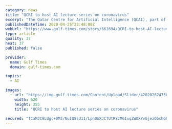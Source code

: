 ```yaml
---
category: news
title: "QCRI to host AI lecture series on coronavirus"
excerpt: "The Qatar Centre for Artificial Intelligence (QCAI), part of Qatar Computing Research Institute (QCRI) under Hamad Bin Khalifa University, has launched a series of artificial intelligence (AI) lectures related to the novel coronavirus (Covid-19). The lectures - six of them in total - by QCAI start tomorrow. They will explore the need to ..."
publishedDateTime: 2020-04-25T23:48:00Z
webUrl: "https://www.gulf-times.com/story/661694/QCRI-to-host-AI-lecture-series-on-coronavirus"
type: article
quality: 37
heat: 37
published: false

provider:
  name: Gulf Times
  domain: gulf-times.com

topics:
  - AI

images:
  - url: "https://img.gulf-times.com/Content/Upload/Slider/420202624756903489149.jpg"
    width: 620
    height: 355
    title: "QCRI to host AI lecture series on coronavirus"

secured: "TCaMJC9LUgc+DM3/NuIQ8sU11/LpnOWXJCTUtRYzMGIxqZWOXYvGjezObshGh2kbk1MjvDTysqU7UZE7S3uFcp3ve4yr/6Jd9qNVRt7nD6J/St+sjJO0gmLmJua0c6VuaTknv8b1+Nxe19pDcEFjTofhvaAyx6/tHrHIU4ARp2wNyiX05P7Fey7SPidXu4LcDVLDAKkv/WApXdGnT8Es67NwFuihfokqVfIDZFXtvdU5ognrFTKuY9ReFB6MlQRPC+uTdXrkAjfd6LrHspaJ829GM0SJzbhSwaPTgT2AFjZpbfjmcNXQdyRDL5nhXKi/;6XwEGIa9GvRSiqUSeK/yFg=="
---
```


